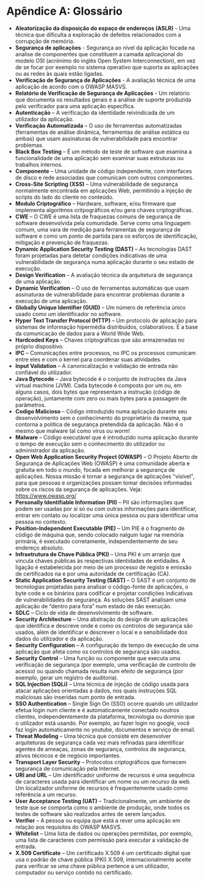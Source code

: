 # Apêndice A: Glossário

- **Aleatorização da disposição do espaço de endereços (ASLR)** - Uma técnica que dificulta a exploração de defeitos relacionados com a corrupção de memória.
- **Segurança de aplicações** - Segurança ao nível da aplicação focada na analise de componentes que constituem a camada aplicaçional do modelo OSI (acrónimo do inglês Open System Interconnection), em vez de se focar por exemplo no sistema operativo que suporta as aplicações ou as redes às quais estão ligadas.
- **Verificação de Segurança de Aplicações** - A avaliação técnica de uma aplicação de acordo com o OWASP MASVS.
- **Relatório de Verificação de Segurança de Aplicações** - Um relatório que documenta os resultados gerais e a análise de suporte produzida pelo verificador para uma aplicação específica.
- **Autenticação** – A verificação da identidade reivindicada de um utilizador da aplicação.
- **Verificação Automatizada** – O uso de ferramentas automatizadas (ferramentas de análise dinâmica, ferramentas de análise estática ou ambas) que usam assinaturas de vulnerabilidade para encontrar problemas.
- **Black Box Testing** – É um método de teste de software que examina a funcionalidade de uma aplicação sem examinar suas estruturas ou trabalhos internos.
- **Componente** – Uma unidade de código independente, com interfaces de disco e rede associadas que comunicam com outros componentes.
- **Cross-Site Scripting (XSS)** – Uma vulnerabilidade de segurança normalmente encontrada em aplicações Web, permitindo a injeção de scripts do lado do cliente no conteúdo.
- **Modulo Criptográfico** – Hardware, software, e/ou firmware que implementa algoritmos critpográficos e/ou gera chaves criptográficas.
- **CWE** – O CWE é uma lista de fraquezas comuns de segurança de software desenvolvida pela comunidade. Serve como uma linguagem comum, uma vara de medição para ferramentas de segurança de software e como um ponto de partida para os esforços de identificação, mitigação e prevenção de fraquezas.
- **Dynamic Application Security Testing (DAST)** – As tecnologias DAST foram projetadas para detetar condições indicativas de uma vulnerabilidade de segurança numa aplicação durante o seu estado de execução.
- **Design Verification** – A avaliação técnica da arquitetura de segurança de uma aplicação.
- **Dynamic Verification** – O uso de ferramentas automáticas que usam assinaturas de vulnerabilidade para encontrar problemas durante a execução de uma aplicação.
- **Globally Unique Identifier (GUID)** – Um número de referência único usado como um identificador no software.
- **Hyper Text Transfer Protocol (HTTP)** – Um protocolo de aplicação para sistemas de informação hipermédia distribuídos, colaborativos. É a base da comunicação de dados para a World Wide Web.
- **Hardcoded Keys** – Chaves criptográficas que são armazenadas no próprio dispositivo.
- **IPC** – Comunicações entre processos, no IPC os processos comunicam entre eles e com o kernel para coordenar suas atividades.
- **Input Validation** – A canonicalização e validação de entrada não confiável do utilizador.
- **Java Bytecode** – Java bytecode é o conjunto de instruções da Java virtual machine (JVM). Cada bytecode é composto por um ou, em alguns casos, dois bytes que representam a instrução (código de operação), juntamente com zero ou mais bytes para a passagem de parâmetros.
- **Codigo Malicioso** – Código introduzido numa aplicação durante seu desenvolvimento sem o conhecimento do proprietário da mesma, que contorna a política de segurança pretendida da aplicação. Não é o mesmo que malware tal como vírus ou worm!
- **Malware** – Código executável que é introduzido numa aplicação durante o tempo de execução sem o conhecimento do utilizador ou administrador da aplicação.
- **Open Web Application Security Project (OWASP)** – O Projeto Aberto de Segurança de Aplicações Web (OWASP) é uma comunidade aberta e gratuita em todo o mundo, focada em melhorar a segurança de aplicações. Nossa missão é tornar a segurança de aplicações "visível", para que pessoas e organizações possam tomar decisões informadas sobre os riscos da segurança de aplicações. Veja: <https://www.owasp.org/>
- **Personally Identifiable Information (PII)** – PII são informações que podem ser usadas por si só ou com outras informações para identificar, entrar em contato ou localizar uma única pessoa ou para identificar uma pessoa no contexto.
- **Position-Independent Executable (PIE)** – Um PIE é o fragmento de código de máquina que, sendo colocado nalgum lugar na memória primária, é executado corretamente, independentemente de seu endereço absoluto.
- **Infraetrutura de Chave Pública (PKI)** – Uma PKI é um arranjo que vincula chaves públicas às respectivas identidades de entidades. A ligação é estabelecida por meio de um processo de registo e emissão de certificados na e por uma autoridade de certificação (CA).
- **Static Application Security Testing (SAST)** – O SAST é um conjunto de tecnologias projetadas para analisar o código-fonte de aplicações, o byte code e os binários para codificar e projetar condições indicativas de vulnerabilidades de segurança. As soluções SAST analisam uma aplicação de “dentro para fora” num estado de não execução.
- **SDLC** – Ciclo de vida de desenvolvimento de software.
- **Security Architecture** – Uma abstração do design de um aplicações que identifica e descreve onde e como os controlos de segurança são usados, além de identificar e descrever o local e a sensibilidade dos dados do utilizador e da aplicação.
- **Security Configuration** – A configuração de tempo de execução de uma aplicação que afeta como os controlos de segurança são usados.
- **Security Control** – Uma função ou componente que executa uma verificação de segurança (por exemplo, uma verificação de controlo de acesso) ou quando chamada resulta num efeito de segurança (por exemplo, gerar um registro de auditoria).
- **SQL Injection (SQLi)** – Uma técnica de injeção de código usada para atacar aplicações orientadas a dados, nos quais instruções SQL maliciosas são inseridas num ponto de entrada.
- **SSO Authentication** – Single Sign On (SSO) ocorre quando um utilizador efetua login num cliente e é automaticamente conectado noutros clientes, independentemente da plataforma, tecnologia ou domínio que o utilizador está usando. Por exemplo, ao fazer login no google, você faz login automaticamente no youtube, documentos e serviço de email.
- **Threat Modeling** – Uma técnica que consiste em desenvolver arquiteturas de segurança cada vez mais refinadas para identificar agentes de ameaças, zonas de segurança, controlos de segurança, ativos técnicos e de negócio importantes.
- **Transport Layer Security** – Protocolos criptográficos que fornecem segurança de comunicação pela Internet.
- **URI and URL** – Um identificador uniforme de recursos é uma sequência de caracteres usada para identificar um nome ou um recurso da web. Um localizador uniforme de recursos é frequentemente usado como referência a um recurso.
- **User Acceptance Testing (UAT)** – Tradicionalmente, um ambiente de teste que se comporta como o ambiente de produção, onde todos os testes de software são realizados antes de serem lançados.
- **Verifier** – A pessoa ou equipa que está a rever uma aplicação em relação aos requisitos do OWASP MASVS.
- **Whitelist** – Uma lista de dados ou operações permitidas, por exemplo, uma lista de caracteres com permissão para executar a validação de entrada.
- **X.509 Certificate** – Um certificado X.509 é um certificado digital que usa o padrão de chave pública (PKI) X.509, internacionalmente aceite para verificar se uma chave pública pertence a um utilizador, computador ou serviço contido no certificado.
